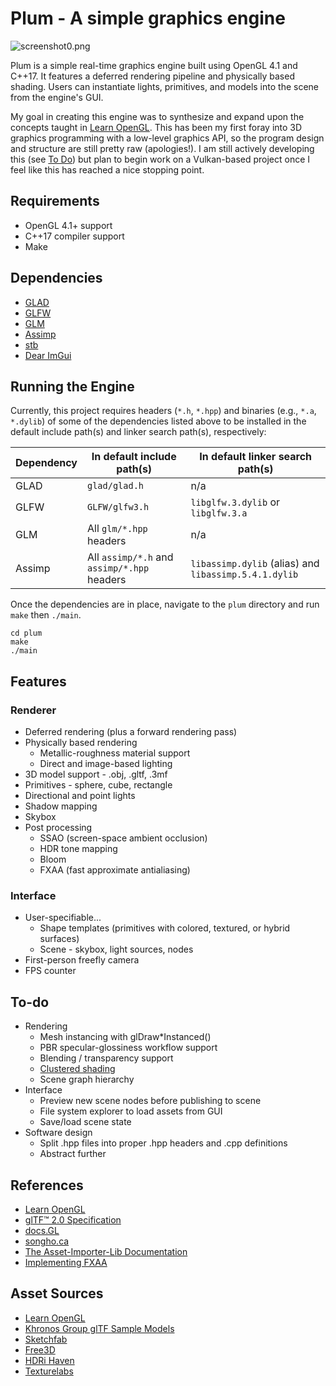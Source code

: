 # Plum - A simple graphics engine

![screenshot0.png](docs/images/screenshot0.png)

Plum is a simple real-time graphics engine built using OpenGL 4.1 and C++17. It features a deferred rendering pipeline and physically based shading. Users can instantiate lights, primitives, and models into the scene from the engine's GUI.

My goal in creating this engine was to synthesize and expand upon the concepts taught in [Learn OpenGL](https://learnopengl.com). This has been my first foray into 3D graphics programming with a low-level graphics API, so the program design and structure are still pretty raw (apologies!). I am still actively developing this (see [To Do](#to-do)) but plan to begin work on a Vulkan-based project once I feel like this has reached a nice stopping point.

## Requirements
* OpenGL 4.1+ support
* C++17 compiler support
* Make

## Dependencies
* [GLAD](https://github.com/Dav1dde/glad)
* [GLFW](https://www.glfw.org)
* [GLM](https://glm.g-truc.net/)
* [Assimp](https://assimp-docs.readthedocs.io/en/)
* [stb](https://github.com/nothings/stb)
* [Dear ImGui](https://github.com/ocornut/imgui)

## Running the Engine
Currently, this project requires headers (`*.h`, `*.hpp`) and binaries (e.g., `*.a`, `*.dylib`) of some of the dependencies listed above to be installed in the default include path(s) and linker search path(s), respectively:

| Dependency | In default include path(s) | In default linker search path(s) |
| ---------- | -------------------------- | -------------------------------- |
| GLAD       | `glad/glad.h`              | n/a                              |
| GLFW       | `GLFW/glfw3.h`             | `libglfw.3.dylib` or `libglfw.3.a` |
| GLM        | All `glm/*.hpp` headers    | n/a                              |
| Assimp     | All `assimp/*.h` and <br>`assimp/*.hpp` headers | `libassimp.dylib` (alias) and <br> `libassimp.5.4.1.dylib` |

Once the dependencies are in place, navigate to the `plum` directory and run `make` then `./main`.

    cd plum
    make
    ./main

## Features
### Renderer
* Deferred rendering (plus a forward rendering pass)
* Physically based rendering
    * Metallic-roughness material support
    * Direct and image-based lighting
* 3D model support - .obj, .gltf, .3mf
* Primitives - sphere, cube, rectangle
* Directional and point lights 
* Shadow mapping
* Skybox
* Post processing
    * SSAO (screen-space ambient occlusion)
    * HDR tone mapping
    * Bloom
    * FXAA (fast approximate antialiasing)
### Interface
* User-specifiable...
    * Shape templates (primitives with colored, textured, or hybrid surfaces)
    * Scene - skybox, light sources, nodes
* First-person freefly camera
* FPS counter

## To-do
* Rendering
    * Mesh instancing with glDraw*Instanced()
    * PBR specular-glossiness workflow support
    * Blending / transparency support
    * [Clustered shading](https://www.humus.name/Articles/PracticalClusteredShading.pdf)
    * Scene graph hierarchy
* Interface
    * Preview new scene nodes before publishing to scene
    * File system explorer to load assets from GUI
    * Save/load scene state
* Software design
    * Split .hpp files into proper .hpp headers and .cpp definitions
    * Abstract further

## References
* [Learn OpenGL](https://learnopengl.com)
* [glTF™ 2.0 Specification](https://registry.khronos.org/glTF/specs/2.0/glTF-2.0.html)
* [docs.GL](https://docs.gl)
* [songho.ca](https://www.songho.ca/opengl/gl_sphere.html)
* [The Asset-Importer-Lib Documentation](https://assimp-docs.readthedocs.io/en/v5.3.0/)
* [Implementing FXAA](https://blog.simonrodriguez.fr/articles/2016/07/implementing_fxaa.html)

## Asset Sources
* [Learn OpenGL](https://learnopengl.com)
* [Khronos Group glTF Sample Models](https://github.com/KhronosGroup/glTF-Sample-Models)
* [Sketchfab](https://sketchfab.com/features/gltf)
* [Free3D](https://free3d.com)
* [HDRi Haven](https://hdri-haven.com)
* [Texturelabs](https://texturelabs.org)


